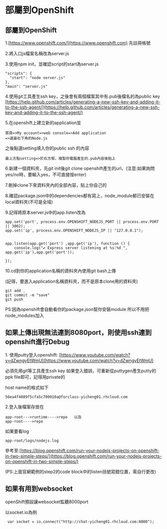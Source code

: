 # 部屬到OpenShift

## 部屬到OpenShift

1.[https://www.openshift.com/](https://www.openshift.com) 先註冊帳號

2.將入口js檔案名稱改為server.js

3.使用npm init，並確認script的start為server.js

```
"scripts": {
  "start": "node server.js"
},
"main": "server.js"
```

4.使用git工具產生ssh key，之後會有兩個檔案其中有.pub後檔名的為public key [https://help.github.com/articles/generating-a-new-ssh-key-and-adding-it-to-the-ssh-agent/](https://help.github.com/articles/generating-a-new-ssh-key-and-adding-it-to-the-ssh-agent/)

5.在openshift上建立新的application並

```
首頁=>My account=>web console=>Add application
=>選最右下角的Node.js
```

之後點選setting填入你的public ssh 的內容

```
最上方點setting=>於右方框，複製你電腦產生的.pub內容後貼上
```

6.新建一個資料夾，先git init後git clone openshift產生的url，(注意:如果詢問yes/no時，要輸入yes，不可直接按enter)

7.刪掉clone下來資料夾內的全部內容，貼上你自己的

8.確認package.json中的dependencies都有寫上，node\_module都已安裝在local資料夾(不可是全域)

9.記得將原本server.js中的app.listen改為

```
app.set('port', process.env.OPENSHIFT_NODEJS_PORT || process.env.PORT || 3002);
app.set('ip', process.env.OPENSHIFT_NODEJS_IP || "127.0.0.1");


app.listen(app.get('port') ,app.get('ip'), function () {
    console.log("✔ Express server listening at %s:%d ", app.get('ip'),app.get('port'));

});
```

10.cd到你的application名稱的資料夾內使用git bash上傳

(記得，要進入application名稱資料夾，而不是原本clone用的資料夾)

```
git add .
git commit -m "save"
git push
```

PS:因為openshift會自動看你的package.json幫你安裝module 所以不用把node\_modules加入

## 如果上傳出現無法連到8080port，則使用ssh連到openshift進行Debug

1\. 使用putty登入openshift: [https://www.youtube.com/watch?v=dZwngyEtWmU](https://www.youtube.com/watch?v=dZwngyEtWmU)

必須先用git等工具產生ssh key 如果登入錯誤，可重新從puttygen產生putty的ppk file即可，記得用private的

host name的格式如下

```
56ea4f4889f5cfa5c700010a@forclass-yicheng01.rhcloud.com
```

2.登入後檔案存放在

```
app-root--->runtime---->repo   以及
app-root---->repo
```

如果要看log

```
app-root/logs/nodejs.log
```

參考至:[https://blog.openshift.com/run-your-nodejs-projects-on-openshift-in-two-simple-steps/](https://blog.openshift.com/run-your-nodejs-projects-on-openshift-in-two-simple-steps/)

(PS:上面官網範例的step2的code block中的listen括號寫錯位置，需自行更改)

## 如果有用到websocket

openShift預設讓websocket監聽8000port

以socket.io為例

```
 var socket = io.connect("http://chat-yicheng01.rhcloud.com:8000");
```
